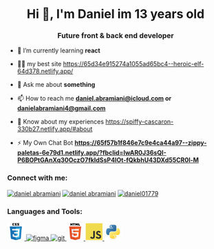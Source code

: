 <h1 align="center">Hi 👋, I'm Daniel im 13 years old</h1>
<h3 align="center">Future front & back end developer</h3>

- 🌱 I’m currently learning **react**

- 👨‍💻 my best site https://65d34e915274a1055ad65bc4--heroic-elf-64d378.netlify.app/

- 💬 Ask me about **something**

- 📫 How to reach me **daniel.abramiani@icloud.com or danielabramiani4@gmail.com**

- 📄 Know about my experiences https://spiffy-cascaron-330b27.netlify.app/#about

- ⚡ My Own Chat Bot **https://65f57b1f846e7c9e4ca44a97--zippy-paletas-6e79d1.netlify.app/?fbclid=IwAR0J36sQI-P6BOPtGAnXq30OczO7fkIdSsP4IOt-fQkbhU43DXd55CR0l-M**

<h3 align="left">Connect with me:</h3>
<p align="left">
<a href="https://instagram.com/daniel abramiani" target="blank"><img align="center" src="https://raw.githubusercontent.com/rahuldkjain/github-profile-readme-generator/master/src/images/icons/Social/instagram.svg" alt="daniel abramiani" height="30" width="40" /></a>
<a href="https://www.youtube.com/c/daniel abramiani" target="blank"><img align="center" src="https://raw.githubusercontent.com/rahuldkjain/github-profile-readme-generator/master/src/images/icons/Social/youtube.svg" alt="daniel abramiani" height="30" width="40" /></a>
<a href="https://discord.gg/daniel01779" target="blank"><img align="center" src="https://raw.githubusercontent.com/rahuldkjain/github-profile-readme-generator/master/src/images/icons/Social/discord.svg" alt="daniel01779" height="30" width="40" /></a>
</p>

<h3 align="left">Languages and Tools:</h3>
<p align="left"> <a href="https://www.w3schools.com/css/" target="_blank" rel="noreferrer"> <img src="https://raw.githubusercontent.com/devicons/devicon/master/icons/css3/css3-original-wordmark.svg" alt="css3" width="40" height="40"/> </a> <a href="https://www.figma.com/" target="_blank" rel="noreferrer"> <img src="https://www.vectorlogo.zone/logos/figma/figma-icon.svg" alt="figma" width="40" height="40"/> </a> <a href="https://git-scm.com/" target="_blank" rel="noreferrer"> <img src="https://www.vectorlogo.zone/logos/git-scm/git-scm-icon.svg" alt="git" width="40" height="40"/> </a> <a href="https://www.w3.org/html/" target="_blank" rel="noreferrer"> <img src="https://raw.githubusercontent.com/devicons/devicon/master/icons/html5/html5-original-wordmark.svg" alt="html5" width="40" height="40"/> </a> <a href="https://developer.mozilla.org/en-US/docs/Web/JavaScript" target="_blank" rel="noreferrer"> <img src="https://raw.githubusercontent.com/devicons/devicon/master/icons/javascript/javascript-original.svg" alt="javascript" width="40" height="40"/> </a> <a href="https://www.python.org" target="_blank" rel="noreferrer"> <img src="https://raw.githubusercontent.com/devicons/devicon/master/icons/python/python-original.svg" alt="python" width="40" height="40"/> </a> </p>


